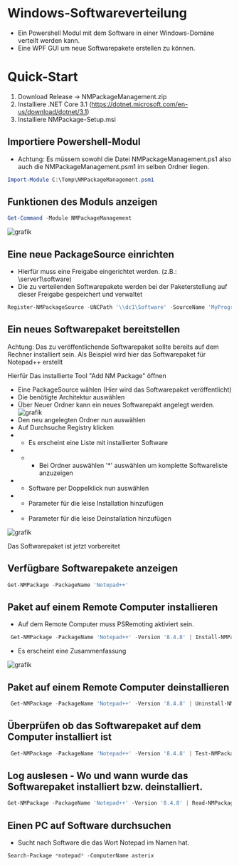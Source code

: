 # Windows-Softwareverteilung
- Ein Powershell Modul mit dem Software in einer Windows-Domäne verteilt werden kann. 
- Eine WPF GUI um neue Softwarepakete erstellen zu können.


# Quick-Start

1. Download Release -> NMPackageManagement.zip 
2. Installiere .NET Core 3.1 (https://dotnet.microsoft.com/en-us/download/dotnet/3.1)
2. Installiere NMPackage-Setup.msi

## Importiere Powershell-Modul
- Achtung: Es müssem sowohl die Datei NMPackageManagement.ps1 also auch die NMPackageManagement.psm1 im selben Ordner liegen.

```powershell
Import-Module C:\Temp\NMPackageManagement.psm1
```

## Funktionen des Moduls anzeigen

```PowerShell
Get-Command -Module NMPackageManagement
```
![grafik](https://user-images.githubusercontent.com/72456947/214558281-6bb4c445-76d6-4e9e-9377-d6bc628f02b3.png)

## Eine neue PackageSource einrichten
- Hierfür muss eine Freigabe eingerichtet werden. (z.B.: \\server1\software)
- Die zu verteilenden Softwarepakete werden bei der Paketerstellung auf dieser Freigabe gespeichert und verwaltet

```Powershell
Register-NMPackageSource -UNCPath '\\dc1\Software' -SourceName 'MyPrograms'
```

## Ein neues Softwarepaket bereitstellen
Achtung: Das zu veröffentlichende Softwarepaket sollte bereits auf dem Rechner installiert sein.
Als Beispiel wird hier das Softwarepaket für Notepad++ erstellt

Hierfür Das installierte Tool "Add NM Package" öffnen
- Eine PackageSource wählen (Hier wird das Softwarepaket veröffentlicht)
- Die benötigte Architektur auswählen
-  Über Neuer Ordner kann ein neues Softwarepakt angelegt werden.
![grafik](https://user-images.githubusercontent.com/72456947/214571092-d2e3e2ec-f292-480c-b1d3-0e9d9ae0eeee.png)
- Den neu angelegten Ordner nun auswählen
- Auf Durchsuche Registry klicken
- - Es erscheint eine Liste mit installierter Software
- - - Bei Ordner auswählen '*' auswählen um komplette Softwareliste anzuzeigen
- - Software per Doppelklick nun auswählen
- - Parameter für die leise Installation hinzufügen
- - Parameter für die leise Deinstallation hinzufügen

![grafik](https://user-images.githubusercontent.com/72456947/214571959-617d29b0-5e6d-4921-a14f-9fa3ebd6a223.png)

Das Softwarepaket ist jetzt vorbereitet

## Verfügbare Softwarepakete anzeigen

```Powershell
Get-NMPackage -PackageName 'Notepad++'
```

## Paket auf einem Remote Computer installieren
- Auf dem Remote Computer muss PSRemoting aktiviert sein.

```Powershell
 Get-NMPackage -PackageName 'Notepad++' -Version '8.4.8' | Install-NMPackage -ComputerName asterix
```
- Es erscheint eine Zusammenfassung


![grafik](https://user-images.githubusercontent.com/72456947/214573223-e9a925f3-a826-4345-aac5-f22fd850edee.png)

## Paket auf einem Remote Computer deinstallieren

```Powershell
 Get-NMPackage -PackageName 'Notepad++' -Version '8.4.8' | Uninstall-NMPackage -ComputerName asterix
```

## Überprüfen ob das Softwarepaket auf dem Computer installiert ist

```Powershell
 Get-NMPackage -PackageName 'Notepad++' -Version '8.4.8' | Test-NMPackage -ComputerName asterix
```

## Log auslesen - Wo und wann wurde das Softwarepaket installiert bzw. deinstalliert.

```Powershell
Get-NMPackage -PackageName 'Notepad++' -Version '8.4.8' | Read-NMPackageLog
```

## Einen PC auf Software durchsuchen
- Sucht nach Software die das Wort Notepad im Namen hat.

```Powershell
Search-Package *notepad* -ComputerName asterix
```

